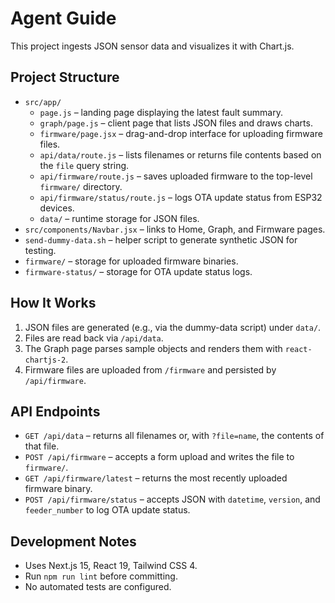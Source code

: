 # Agent Guide

This project ingests JSON sensor data and visualizes it with Chart.js.

## Project Structure
- `src/app/`
  - `page.js` – landing page displaying the latest fault summary.
  - `graph/page.js` – client page that lists JSON files and draws charts.
  - `firmware/page.jsx` – drag-and-drop interface for uploading firmware files.
  - `api/data/route.js` – lists filenames or returns file contents based on the `file` query string.
  - `api/firmware/route.js` – saves uploaded firmware to the top-level `firmware/` directory.
  - `api/firmware/status/route.js` – logs OTA update status from ESP32 devices.
  - `data/` – runtime storage for JSON files.
- `src/components/Navbar.jsx` – links to Home, Graph, and Firmware pages.
- `send-dummy-data.sh` – helper script to generate synthetic JSON for testing.
- `firmware/` – storage for uploaded firmware binaries.
- `firmware-status/` – storage for OTA update status logs.

## How It Works
1. JSON files are generated (e.g., via the dummy-data script) under `data/`.
2. Files are read back via `/api/data`.
3. The Graph page parses sample objects and renders them with `react-chartjs-2`.
4. Firmware files are uploaded from `/firmware` and persisted by `/api/firmware`.

## API Endpoints
- `GET /api/data` – returns all filenames or, with `?file=name`, the contents of that file.
- `POST /api/firmware` – accepts a form upload and writes the file to `firmware/`.
- `GET /api/firmware/latest` – returns the most recently uploaded firmware binary.
- `POST /api/firmware/status` – accepts JSON with `datetime`, `version`, and `feeder_number` to log OTA update status.

## Development Notes
- Uses Next.js 15, React 19, Tailwind CSS 4.
- Run `npm run lint` before committing.
- No automated tests are configured.
